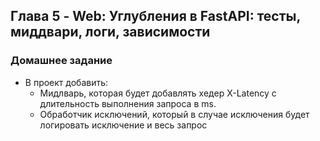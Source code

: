 ## Глава 5 - Web: Углубления в FastAPI: тесты, миддвари, логи, зависимости

### Домашнее задание
- В проект добавить:
    - Мидлварь, которая будет добавлять хедер X-Latency с длительность выполнения запроса в ms.
    - Обработчик исключений, который в случае исключения будет логировать исключение и весь запрос
